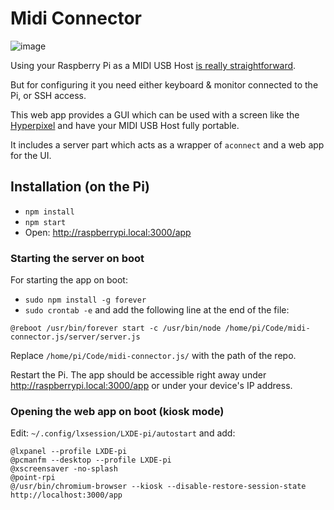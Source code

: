 # Midi Connector

![image](https://user-images.githubusercontent.com/697014/37869427-b15ffd98-2fb7-11e8-9a70-1f79a0e49b65.png)

Using your Raspberry Pi as a MIDI USB Host [is really straightforward](https://stimresp.wordpress.com/2016/02/08/using-a-raspberry-pi-as-usb-midi-host/).

But for configuring it you need either keyboard & monitor connected to the Pi, or SSH access.

This web app provides a GUI which can be used with a screen like the [Hyperpixel](https://shop.pimoroni.com/products/hyperpixel) and have your MIDI USB Host fully portable.

It includes a server part which acts as a wrapper of `aconnect` and a web app for the UI.

## Installation (on the Pi)
- `npm install`
- `npm start`
- Open: http://raspberrypi.local:3000/app

### Starting the server on boot

For starting the app on boot:
- `sudo npm install -g forever`
- `sudo crontab -e` and add the following line at the end of the file:
```
@reboot /usr/bin/forever start -c /usr/bin/node /home/pi/Code/midi-connector.js/server/server.js
```
Replace `/home/pi/Code/midi-connector.js/` with the path of the repo.

Restart the Pi. The app should be accessible right away under http://raspberrypi.local:3000/app or under your device's IP address.

### Opening the web app on boot (kiosk mode)

Edit: `~/.config/lxsession/LXDE-pi/autostart` and add:
```
@lxpanel --profile LXDE-pi
@pcmanfm --desktop --profile LXDE-pi
@xscreensaver -no-splash
@point-rpi
@/usr/bin/chromium-browser --kiosk --disable-restore-session-state http://localhost:3000/app
```
